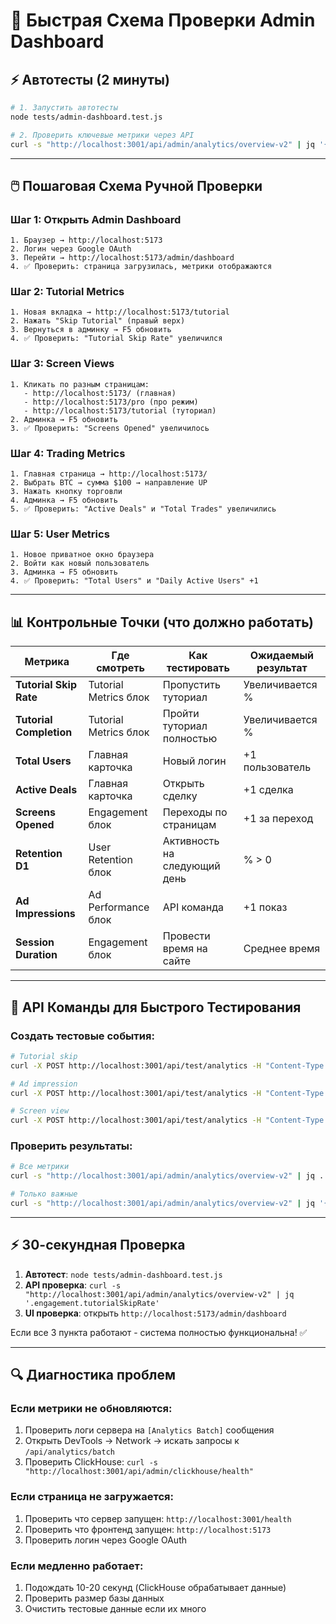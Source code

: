 # 🚀 Быстрая Схема Проверки Admin Dashboard

## ⚡ Автотесты (2 минуты)
```bash
# 1. Запустить автотесты
node tests/admin-dashboard.test.js

# 2. Проверить ключевые метрики через API  
curl -s "http://localhost:3001/api/admin/analytics/overview-v2" | jq '{users: .users.total_users, tutorial: .engagement.tutorialSkipRate, retention: .users.retention_d1, ads: .adMetrics.totalImpressions}'
```

---

## 🖱️ Пошаговая Схема Ручной Проверки

### Шаг 1: Открыть Admin Dashboard
```
1. Браузер → http://localhost:5173
2. Логин через Google OAuth  
3. Перейти → http://localhost:5173/admin/dashboard
4. ✅ Проверить: страница загрузилась, метрики отображаются
```

### Шаг 2: Tutorial Metrics 
```
1. Новая вкладка → http://localhost:5173/tutorial
2. Нажать "Skip Tutorial" (правый верх)
3. Вернуться в админку → F5 обновить
4. ✅ Проверить: "Tutorial Skip Rate" увеличился
```

### Шаг 3: Screen Views
```
1. Кликать по разным страницам:
   - http://localhost:5173/ (главная)
   - http://localhost:5173/pro (про режим)
   - http://localhost:5173/tutorial (туториал)
2. Админка → F5 обновить
3. ✅ Проверить: "Screens Opened" увеличилось
```

### Шаг 4: Trading Metrics
```
1. Главная страница → http://localhost:5173/
2. Выбрать BTC → сумма $100 → направление UP
3. Нажать кнопку торговли
4. Админка → F5 обновить  
5. ✅ Проверить: "Active Deals" и "Total Trades" увеличились
```

### Шаг 5: User Metrics
```
1. Новое приватное окно браузера
2. Войти как новый пользователь
3. Админка → F5 обновить
4. ✅ Проверить: "Total Users" и "Daily Active Users" +1
```

---

## 📊 Контрольные Точки (что должно работать)

| Метрика | Где смотреть | Как тестировать | Ожидаемый результат |
|---------|--------------|----------------|-------------------|
| **Tutorial Skip Rate** | Tutorial Metrics блок | Пропустить туториал | Увеличивается % |
| **Tutorial Completion** | Tutorial Metrics блок | Пройти туториал полностью | Увеличивается % |
| **Total Users** | Главная карточка | Новый логин | +1 пользователь |
| **Active Deals** | Главная карточка | Открыть сделку | +1 сделка |
| **Screens Opened** | Engagement блок | Переходы по страницам | +1 за переход |
| **Retention D1** | User Retention блок | Активность на следующий день | % > 0 |
| **Ad Impressions** | Ad Performance блок | API команда | +1 показ |
| **Session Duration** | Engagement блок | Провести время на сайте | Среднее время |

---

## 🎯 API Команды для Быстрого Тестирования

### Создать тестовые события:
```bash
# Tutorial skip
curl -X POST http://localhost:3001/api/test/analytics -H "Content-Type: application/json" -d '{"userId": "test1", "eventType": "tutorial_progress", "eventData": {"action": "skip"}}'

# Ad impression  
curl -X POST http://localhost:3001/api/test/analytics -H "Content-Type: application/json" -d '{"userId": "test2", "eventType": "ad_impression", "eventData": {"adType": "banner"}}'

# Screen view
curl -X POST http://localhost:3001/api/test/analytics -H "Content-Type: application/json" -d '{"userId": "test3", "eventType": "screen_view", "eventData": {"screen": "/test"}}'
```

### Проверить результаты:
```bash  
# Все метрики
curl -s "http://localhost:3001/api/admin/analytics/overview-v2" | jq .

# Только важные
curl -s "http://localhost:3001/api/admin/analytics/overview-v2" | jq '{tutorial: .engagement.tutorialSkipRate, screens: .engagement.screensOpened, ads: .adMetrics.totalImpressions}'
```

---

## ⚡ 30-секундная Проверка

1. **Автотест**: `node tests/admin-dashboard.test.js`
2. **API проверка**: `curl -s "http://localhost:3001/api/admin/analytics/overview-v2" | jq '.engagement.tutorialSkipRate'`
3. **UI проверка**: открыть `http://localhost:5173/admin/dashboard`

Если все 3 пункта работают - система полностью функциональна! ✅

---

## 🔍 Диагностика проблем

### Если метрики не обновляются:
1. Проверить логи сервера на `[Analytics Batch]` сообщения
2. Открыть DevTools → Network → искать запросы к `/api/analytics/batch`
3. Проверить ClickHouse: `curl -s "http://localhost:3001/api/admin/clickhouse/health"`

### Если страница не загружается:
1. Проверить что сервер запущен: `http://localhost:3001/health`
2. Проверить что фронтенд запущен: `http://localhost:5173`
3. Проверить логин через Google OAuth

### Если медленно работает:
1. Подождать 10-20 секунд (ClickHouse обрабатывает данные)
2. Проверить размер базы данных
3. Очистить тестовые данные если их много